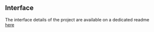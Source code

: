 ## Interface

The interface details of the project are available on a dedicated readme [here](./themes/base/README.md)


